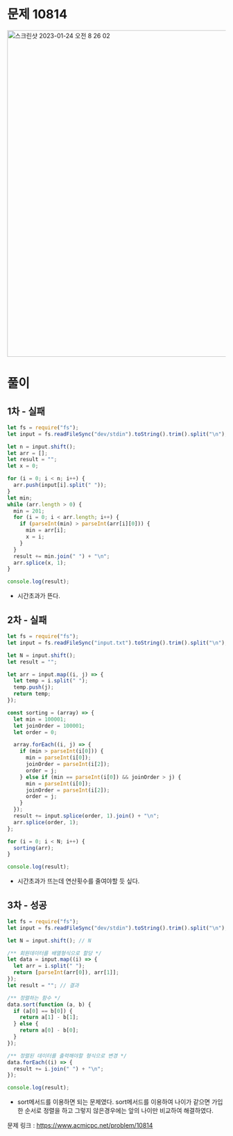 # 문제 10814

<img width="751" alt="스크린샷 2023-01-24 오전 8 26 02" src="https://user-images.githubusercontent.com/103481518/214176763-2609b905-68c9-4d80-af35-46c5943136e3.png">

# 풀이

## 1차 - 실패

```javascript
let fs = require("fs");
let input = fs.readFileSync("dev/stdin").toString().trim().split("\n");

let n = input.shift();
let arr = [];
let result = "";
let x = 0;

for (i = 0; i < n; i++) {
  arr.push(input[i].split(" "));
}
let min;
while (arr.length > 0) {
  min = 201;
  for (i = 0; i < arr.length; i++) {
    if (parseInt(min) > parseInt(arr[i][0])) {
      min = arr[i];
      x = i;
    }
  }
  result += min.join(" ") + "\n";
  arr.splice(x, 1);
}

console.log(result);
```

- 시간초과가 뜬다.

## 2차 - 실패

```javascript
let fs = require("fs");
let input = fs.readFileSync("input.txt").toString().trim().split("\n");

let N = input.shift();
let result = "";

let arr = input.map((i, j) => {
  let temp = i.split(" ");
  temp.push(j);
  return temp;
});

const sorting = (array) => {
  let min = 100001;
  let joinOrder = 100001;
  let order = 0;

  array.forEach((i, j) => {
    if (min > parseInt(i[0])) {
      min = parseInt(i[0]);
      joinOrder = parseInt(i[2]);
      order = j;
    } else if (min == parseInt(i[0]) && joinOrder > j) {
      min = parseInt(i[0]);
      joinOrder = parseInt(i[2]);
      order = j;
    }
  });
  result += input.splice(order, 1).join() + "\n";
  arr.splice(order, 1);
};

for (i = 0; i < N; i++) {
  sorting(arr);
}

console.log(result);
```

- 시간초과가 뜨는데 연산횟수를 줄여야할 듯 싶다.

## 3차 - 성공

```javascript
let fs = require("fs");
let input = fs.readFileSync("dev/stdin").toString().trim().split("\n");

let N = input.shift(); // N

/** 회원데이터를 배열형식으로 할당 */
let data = input.map((i) => {
  let arr = i.split(" ");
  return [parseInt(arr[0]), arr[1]];
});
let result = ""; // 결과

/** 정렬하는 함수 */
data.sort(function (a, b) {
  if (a[0] == b[0]) {
    return a[1] - b[1];
  } else {
    return a[0] - b[0];
  }
});

/** 정렬된 데이터를 출력해야할 형식으로 변경 */
data.forEach((i) => {
  result += i.join(" ") + "\n";
});

console.log(result);
```

- sort메서드를 이용하면 되는 문제였다. sort메서드를 이용하여 나이가 같으면 가입한 순서로 정렬을 하고 그렇지 않은경우에는 앞의 나이만 비교하여 해결하였다.

문제 링크 : https://www.acmicpc.net/problem/10814
